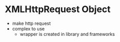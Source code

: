 # XMLHttpRequest Object

- make http request
- complex to use
  - wrapper is created in library and frameworks
